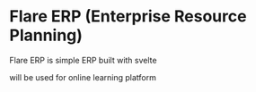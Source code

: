 # Flare ERP (Enterprise Resource Planning)

Flare ERP is simple ERP built with svelte

will be used for online learning platform
